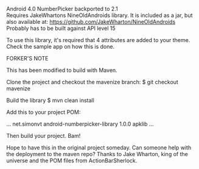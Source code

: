 Android 4.0 NumberPicker backported to 2.1  
Requires JakeWhartons NineOldAndroids library. It is included as a jar, but also available at: https://github.com/JakeWharton/NineOldAndroids  
Probably has to be built against API level 15  
  
To use this library, it's required that 4 attributes are added to your theme. Check the sample app on how this is done.

FORKER'S NOTE

This has been modified to build with Maven.

Clone the project and checkout the mavenize branch:
 $ git checkout mavenize
 
Build the library
 $ mvn clean install

Add this to your project POM:

<dependencies>
  ...
	<dependency>
    	<groupId>net.simonvt</groupId>
    	<artifactId>android-numberpicker-library</artifactId>
    	<version>1.0.0</version>
			<type>apklib</type>
  </dependency>
  ...
</dependencies>

Then build your project. Bam!

Hope to have this in the original project someday. 
Can someone help with the deployment to the maven repo?
Thanks to Jake Wharton, king of the universe and the POM files from ActionBarSherlock.
 
    
  